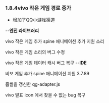 ### 1.8.4vivo 작은 게임 경로 증가
- 增加了QQ小游戏渠道

--**엔진 라이브러리**

vivo 작은 게임 추가
spine 애니메이션 추가 지원 소리

vivo 작은 게임 소리의 버그 수정

vivo 작은 게임 데이터 캐시 버그 복구
--**IDE**

비보 게임 추가
spine 애니메이션 지원 3.7.89

좁쌀을 갱신한 qg-adapter.js

vivo 발표 icon 에서 찾을 수 없는 bug 복구
